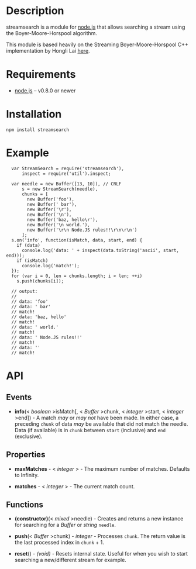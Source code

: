 Description
===========

streamsearch is a module for [node.js](http://nodejs.org/) that allows searching a stream using the Boyer-Moore-Horspool algorithm.

This module is based heavily on the Streaming Boyer-Moore-Horspool C++ implementation by Hongli Lai [here](https://github.com/FooBarWidget/boyer-moore-horspool).

Requirements
============

-   [node.js](http://nodejs.org/) – v0.8.0 or newer

Installation
============

    npm install streamsearch

Example
=======

      var StreamSearch = require('streamsearch'),
          inspect = require('util').inspect;

      var needle = new Buffer([13, 10]), // CRLF
          s = new StreamSearch(needle),
          chunks = [
            new Buffer('foo'),
            new Buffer(' bar'),
            new Buffer('\r'),
            new Buffer('\n'),
            new Buffer('baz, hello\r'),
            new Buffer('\n world.'),
            new Buffer('\r\n Node.JS rules!!\r\n\r\n')
          ];
      s.on('info', function(isMatch, data, start, end) {
        if (data)
          console.log('data: ' + inspect(data.toString('ascii', start, end)));
        if (isMatch)
          console.log('match!');
      });
      for (var i = 0, len = chunks.length; i < len; ++i)
        s.push(chunks[i]);

      // output:
      //
      // data: 'foo'
      // data: ' bar'
      // match!
      // data: 'baz, hello'
      // match!
      // data: ' world.'
      // match!
      // data: ' Node.JS rules!!'
      // match!
      // data: ''
      // match!

API
===

Events
------

-   **info**(&lt; *boolean* &gt;isMatch\[, &lt; *Buffer* &gt;chunk, &lt; *integer* &gt;start, &lt; *integer* &gt;end\]) - A match *may* or *may not* have been made. In either case, a preceding `chunk` of data *may* be available that did not match the needle. Data (if available) is in `chunk` between `start` (inclusive) and `end` (exclusive).

Properties
----------

-   **maxMatches** - &lt; *integer* &gt; - The maximum number of matches. Defaults to Infinity.

-   **matches** - &lt; *integer* &gt; - The current match count.

Functions
---------

-   **(constructor)**(&lt; *mixed* &gt;needle) - Creates and returns a new instance for searching for a *Buffer* or *string* `needle`.

-   **push**(&lt; *Buffer* &gt;chunk) - *integer* - Processes `chunk`. The return value is the last processed index in `chunk` + 1.

-   **reset**() - *(void)* - Resets internal state. Useful for when you wish to start searching a new/different stream for example.
